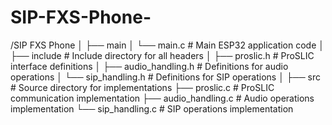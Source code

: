 # SIP-FXS-Phone-

/SIP FXS Phone 
│
├── main
│   └── main.c                 # Main ESP32 application code
│
├── include                    # Include directory for all headers
│   ├── proslic.h              # ProSLIC interface definitions
│   ├── audio_handling.h       # Definitions for audio operations
│   └── sip_handling.h         # Definitions for SIP operations
│
├── src                        # Source directory for implementations
    ├── proslic.c              # ProSLIC communication implementation
    ├── audio_handling.c       # Audio operations implementation
    └── sip_handling.c         # SIP operations implementation



